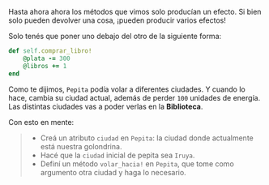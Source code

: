 Hasta ahora ahora los métodos que vimos solo producían un efecto. Si bien solo pueden devolver una cosa, ¡pueden producir varios efectos!

Solo tenés que poner uno debajo del otro de la siguiente forma:

``` ruby
def self.comprar_libro!
	@plata -= 300
	@libros += 1
end
```

Como te dijimos, `Pepita` podía volar a diferentes ciudades. Y cuando lo hace, cambia su ciudad actual, además de perder `100` unidades de energía. Las distintas ciudades vas a poder verlas en la **Biblioteca**.

Con esto en mente: 

> * Creá un atributo `ciudad` en `Pepita`: la ciudad donde actualmente está nuestra golondrina.
> * Hacé que la `ciudad` inicial de pepita sea `Iruya`.
> * Definí un método `volar_hacia!` en `Pepita`, que tome como argumento otra ciudad y haga lo necesario.